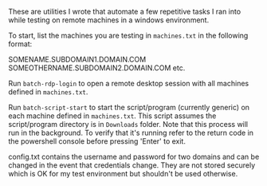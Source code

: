 These are utilities I wrote that automate a few repetitive tasks I ran into
while testing on remote machines in a windows environment.


To start, list the machines you are testing in `machines.txt` in the following
format:

SOMENAME.SUBDOMAIN1.DOMAIN.COM
SOMEOTHERNAME.SUBDOMAIN2.DOMAIN.COM
etc.

Run `batch-rdp-login` to open a remote desktop session with all machines 
defined in `machines.txt`.

Run `batch-script-start` to start the script/program (currently generic) on each
machine defined in `machines.txt`. This script assumes the script/program directory is in 
`Downloads` folder. Note that this process will run in the background. To verify 
that it's running refer to the return code in the powershell console before 
pressing 'Enter' to exit.

config.txt contains the username and password for two domains and can
be changed in the event that credentials change. They are not stored securely
which is OK for my test environment but shouldn't be used otherwise.
